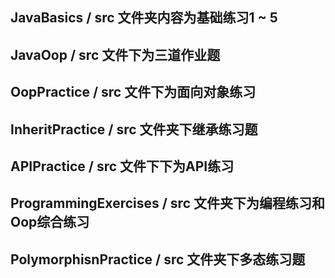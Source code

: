 ##  JavaBasics / src 文件夹内容为基础练习1 ~ 5

##  JavaOop / src 文件下为三道作业题

## OopPractice / src 文件下为面向对象练习

## InheritPractice / src 文件夹下继承练习题

## APIPractice / src 文件下下为API练习

## ProgrammingExercises / src 文件夹下为编程练习和Oop综合练习

## PolymorphisnPractice / src 文件夹下多态练习题
